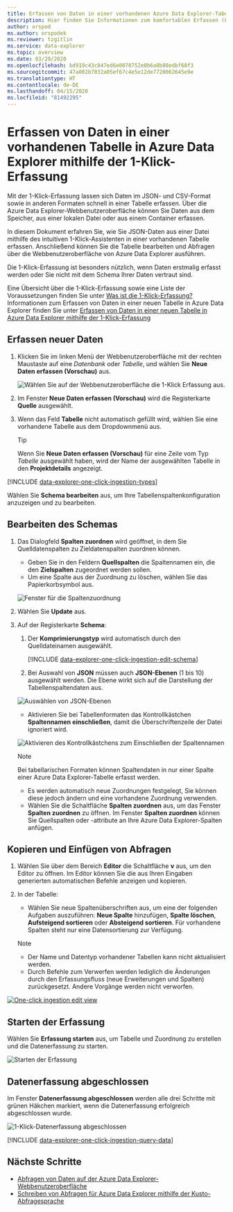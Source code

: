 ```yaml
---
title: Erfassen von Daten in einer vorhandenen Azure Data Explorer-Tabelle mithilfe der 1-Klick-Erfassung
description: Hier finden Sie Informationen zum komfortablen Erfassen (Laden) von Daten in einer vorhandenen Azure Data Explorer-Tabelle mit der 1-Klick-Erfassung.
author: orspod
ms.author: orspodek
ms.reviewer: tzgitlin
ms.service: data-explorer
ms.topic: overview
ms.date: 03/29/2020
ms.openlocfilehash: bd919c43c847ed6e0078752e0b6a0b88edbf68f3
ms.sourcegitcommit: 47a002b7032a05ef67c4e5e12de7720062645e9e
ms.translationtype: HT
ms.contentlocale: de-DE
ms.lasthandoff: 04/15/2020
ms.locfileid: "81492295"
---
```

# <a name="use-one-click-ingestion-to-ingest-data-to-an-existing-table-in-azure-data-explorer"></a>Erfassen von Daten in einer vorhandenen Tabelle in Azure Data Explorer mithilfe der 1-Klick-Erfassung

Mit der 1-Klick-Erfassung lassen sich Daten im JSON- und CSV-Format sowie in anderen Formaten schnell in einer Tabelle erfassen. Über die Azure Data Explorer-Webbenutzeroberfläche können Sie Daten aus dem Speicher, aus einer lokalen Datei oder aus einem Container erfassen. 

In diesem Dokument erfahren Sie, wie Sie JSON-Daten aus einer Datei mithilfe des intuitiven 1-Klick-Assistenten in einer vorhandenen Tabelle erfassen. Anschließend können Sie die Tabelle bearbeiten und Abfragen über die Webbenutzeroberfläche von Azure Data Explorer ausführen.

Die 1-Klick-Erfassung ist besonders nützlich, wenn Daten erstmalig erfasst werden oder Sie nicht mit dem Schema Ihrer Daten vertraut sind. 

Eine Übersicht über die 1-Klick-Erfassung sowie eine Liste der Voraussetzungen finden Sie unter [Was ist die 1-Klick-Erfassung?](ingest-data-one-click.md)
Informationen zum Erfassen von Daten in einer neuen Tabelle in Azure Data Explorer finden Sie unter [Erfassen von Daten in einer neuen Tabelle in Azure Data Explorer mithilfe der 1-Klick-Erfassung](one-click-ingestion-new-table.md)

## <a name="ingest-new-data"></a>Erfassen neuer Daten

1. Klicken Sie im linken Menü der Webbenutzeroberfläche mit der rechten Maustaste auf eine *Datenbank* oder *Tabelle*, und wählen Sie **Neue Daten erfassen (Vorschau)** aus.

    ![Wählen Sie auf der Webbenutzeroberfläche die 1-Klick Erfassung aus.](media/one-click-ingestion-existing-table/one-click-ingestion-in-webui.png)   
 
1. Im Fenster **Neue Daten erfassen (Vorschau)** wird die Registerkarte **Quelle** ausgewählt.

1. Wenn das Feld **Tabelle** nicht automatisch gefüllt wird, wählen Sie eine vorhandene Tabelle aus dem Dropdownmenü aus.
    > [!TIP]
    > Wenn Sie **Neue Daten erfassen (Vorschau)** für eine Zeile vom Typ *Tabelle* ausgewählt haben, wird der Name der ausgewählten Tabelle in den **Projektdetails** angezeigt.

[!INCLUDE [data-explorer-one-click-ingestion-types](includes/data-explorer-one-click-ingestion-types.md)]
    
Wählen Sie **Schema bearbeiten** aus, um Ihre Tabellenspaltenkonfiguration anzuzeigen und zu bearbeiten.

## <a name="edit-the-schema"></a>Bearbeiten des Schemas

1. Das Dialogfeld **Spalten zuordnen** wird geöffnet, in dem Sie Quelldatenspalten zu Zieldatenspalten zuordnen können. 
    * Geben Sie in den Feldern **Quellspalten** die Spaltennamen ein, die den **Zielspalten** zugeordnet werden sollen.
    * Um eine Spalte aus der Zuordnung zu löschen, wählen Sie das Papierkorbsymbol aus.

    ![Fenster für die Spaltenzuordnung](media/one-click-ingestion-existing-table/map-columns.png)

1. Wählen Sie **Update** aus.
1. Auf der Registerkarte **Schema**:
    1. Der **Komprimierungstyp** wird automatisch durch den Quelldateinamen ausgewählt.

        [!INCLUDE [data-explorer-one-click-ingestion-edit-schema](includes/data-explorer-one-click-ingestion-edit-schema.md)]
        
    1. Bei Auswahl von **JSON** müssen auch **JSON-Ebenen** (1 bis 10) ausgewählt werden. Die Ebene wirkt sich auf die Darstellung der Tabellenspaltendaten aus.

    ![Auswählen von JSON-Ebenen](media/one-click-ingestion-existing-table/json-levels.png)

    * Aktivieren Sie bei Tabellenformaten das Kontrollkästchen **Spaltennamen einschließen**, damit die Überschriftenzeile der Datei ignoriert wird.
        
    ![Aktivieren des Kontrollkästchens zum Einschließen der Spaltennamen](media/one-click-ingestion-existing-table/non-json-format.png)

    > [!Note]
    > Bei tabellarischen Formaten können Spaltendaten in nur einer Spalte einer Azure Data Explorer-Tabelle erfasst werden. 

    * Es werden automatisch neue Zuordnungen festgelegt, Sie können diese jedoch ändern und eine vorhandene Zuordnung verwenden. 
    * Wählen Sie die Schaltfläche **Spalten zuordnen** aus, um das Fenster **Spalten zuordnen** zu öffnen. Im Fenster **Spalten zuordnen** können Sie Quellspalten oder -attribute an Ihre Azure Data Explorer-Spalten anfügen.

## <a name="copy-and-paste-queries"></a>Kopieren und Einfügen von Abfragen

1. Wählen Sie über dem Bereich **Editor** die Schaltfläche **v** aus, um den Editor zu öffnen. Im Editor können Sie die aus Ihren Eingaben generierten automatischen Befehle anzeigen und kopieren. 
1. In der Tabelle: 
    * Wählen Sie neue Spaltenüberschriften aus, um eine der folgenden Aufgaben auszuführen: **Neue Spalte** hinzufügen, **Spalte löschen**, **Aufsteigend sortieren** oder **Absteigend sortieren**. Für vorhandene Spalten steht nur eine Datensortierung zur Verfügung.

    > [!Note]
    > * Der Name und Datentyp vorhandener Tabellen kann nicht aktualisiert werden.
    > * Durch Befehle zum Verwerfen werden lediglich die Änderungen durch den Erfassungsfluss (neue Erweiterungen und Spalten) zurückgesetzt. Andere Vorgänge werden nicht verworfen.

[![](media/one-click-ingestion-existing-table/edit-view.png "One-click ingestion edit view")](media/one-click-ingestion-existing-table/edit-view.png#lightbox) 

## <a name="start-ingestion"></a>Starten der Erfassung

Wählen Sie **Erfassung starten** aus, um Tabelle und Zuordnung zu erstellen und die Datenerfassung zu starten.

![Starten der Erfassung](media/one-click-ingestion-existing-table/start-ingestion.png)

## <a name="data-ingestion-completed"></a>Datenerfassung abgeschlossen

Im Fenster **Datenerfassung abgeschlossen** werden alle drei Schritte mit grünen Häkchen markiert, wenn die Datenerfassung erfolgreich abgeschlossen wurde.
 
![1-Klick-Datenerfassung abgeschlossen](media/one-click-ingestion-existing-table/one-click-data-ingestion-complete.png)

[!INCLUDE [data-explorer-one-click-ingestion-query-data](includes/data-explorer-one-click-ingestion-query-data.md)]

## <a name="next-steps"></a>Nächste Schritte

* [Abfragen von Daten auf der Azure Data Explorer-Webbenutzeroberfläche](/azure/data-explorer/web-query-data)
* [Schreiben von Abfragen für Azure Data Explorer mithilfe der Kusto-Abfragesprache](/azure/data-explorer/write-queries)
